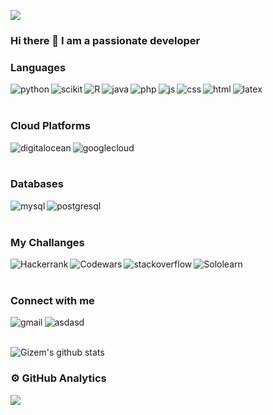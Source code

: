 ![](https://komarev.com/ghpvc/?username=gizempesen&label=PROFILE+VIEWS)
### Hi there 👋 I am a passionate developer 

### Languages

<img align="left" alt="python" src="https://img.shields.io/badge/Python-FFD43B?style=for-the-badge&logo=python&logoColor=blue"/>
<img align="left" alt="scikit" src="https://img.shields.io/badge/scikit_learn-F7931E?style=for-the-badge&logo=scikit-learn&logoColor=white"/>
<img align="left" alt="R" src="https://img.shields.io/badge/R-276DC3?style=for-the-badge&logo=r&logoColor=white" />
<img align="left" alt="java" src="https://img.shields.io/badge/Java-ED8B00?style=for-the-badge&logo=java&logoColor=white" />
<img align="left" alt="php" src="https://img.shields.io/badge/PHP-777BB4?style=for-the-badge&logo=php&logoColor=white" />
<img align="left" alt="js" src="https://img.shields.io/badge/JavaScript-323330?style=for-the-badge&logo=javascript&logoColor=F7DF1E" />
<img align="left" alt="css" src="https://img.shields.io/badge/CSS3-1572B6?style=for-the-badge&logo=css3&logoColor=white" />
<img align="left" alt="html" src="https://img.shields.io/badge/HTML5-E34F26?style=for-the-badge&logo=html5&logoColor=white" />
<img align="left" alt="latex" src="https://img.shields.io/badge/LaTeX-47A141?style=for-the-badge&logo=LaTeX&logoColor=white" />

<br></br>

### Cloud Platforms

[<img align="left" alt="digitalocean" src="https://img.shields.io/badge/Digital_Ocean-0080FF?style=for-the-badge&logo=DigitalOcean&logoColor=white" />][digitalocean]
[<img align="left" alt="googlecloud" src="https://img.shields.io/badge/Google_Cloud-4285F4?style=for-the-badge&logo=google-cloud&logoColor=white" />][googlecloud]

[digitalocean]: https://www.digitalocean.com
[googlecloud]: https://cloud.google.com

<br><br>

### Databases

[<img align="left" alt="mysql" src="https://img.shields.io/badge/MySQL-005C84?style=for-the-badge&logo=mysql&logoColor=white" />][mysql]
[<img align="left" alt="postgresql" src="https://img.shields.io/badge/PostgreSQL-316192?style=for-the-badge&logo=postgresql&logoColor=white" />][postgresql]

[mysql]: https://www.mysql.com
[postgresql]: https://www.postgresql.org

<br></br>

### My Challanges

[<img align="left" alt="Hackerrank" src="https://img.shields.io/badge/Hackerrank-white?style=for-the-badge&logo=hackerrank&logoColor=#1ba94c" />][hackerrank]
[<img align="left" alt="Codewars" src="https://img.shields.io/badge/Codewars-black?style=for-the-badge&logo=codewars&logoColor=red" />][codewars]
[<img align="left" alt="stackoverflow" src="https://img.shields.io/badge/Stack_Overflow-orange?style=for-the-badge&logo=stack-overflow&logoColor=black" />][stackoverflow]
[<img align="left" alt="Sololearn" src="https://img.shields.io/badge/sololearn-1ABC9C?logo=SoloLearn&labelColor=000000&style=for-the-badge" />][sololearn]

[codewars]: https://www.codewars.com/users/gizempesen
[hackerrank]: https://www.hackerrank.com/pesengizem
[stackoverflow]: https://stackoverflow.com/users/11002959/gizem-pesen
[sololearn]: https://www.sololearn.com/profile/5159787

<br></br>

### Connect with me

[<img align="left" alt="gmail" src="https://img.shields.io/badge/Gmail-D14836?style=for-the-badge&logo=gmail&logoColor=white" />][gmail]
[<img align="left" alt="asdasd" src="https://img.shields.io/badge/LinkedIn-0077B5?style=for-the-badge&logo=linkedin&logoColor=white" />][in]

[gmail]: mailto:pesengizem@gmail.com
[in]: https://www.linkedin.com/in/gizem-pesen-ba399218b/

<br></br>


<!--START_SECTION:waka-->
<!--END_SECTION:waka-->

<!--
**gizempesen/gizempesen** is a ✨ _special_ ✨ repository because its `README.md` (this file) appears on your GitHub profile.

Here are some ideas to get you started:

- 🔭 I’m currently working on 
- 🌱 I’m currently learning ...
- 👯 I’m looking to collaborate on ...
- 🤔 I’m looking for help with ...
- 💬 Ask me about ...
- 📫 How to reach me: ...
- 😄 Pronouns: ...
- ⚡ Fun fact: ...
-->


![Gizem's github stats](https://github-readme-stats.vercel.app/api?username=gizempesen&show_icons=true)

<h3>⚙️ GitHub Analytics</h3>
 <p>   <img src="https://github-readme-streak-stats.herokuapp.com/?user=gizempesen&theme=gotham&hide_border=true&date_format=M%20j%5B%2C%20Y%5D&fire=DD2727" />
 </p>
